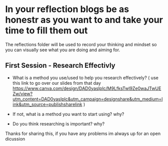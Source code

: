 # In your reflection blogs be as honestr as you want to and take your time to fill them out
The reflections folder will be used to record your thinking and mindset so you can visually see what you are doing and aiming for.

## First Session - Research Effectivly
- What is a method you use/used to help you research effectively? ( use this link to go over our slides from that day https://www.canva.com/design/DAD0yasIplc/M9LfksTwl9Ze0waJTwUEZw/view?utm_content=DAD0yasIplc&utm_campaign=designshare&utm_medium=link&utm_source=publishsharelink )

- If not, what is a method you want to start using? why?

- Do you think researching is important? why?



Thanks for sharing this, if you have any problems im always up for an open dicussion